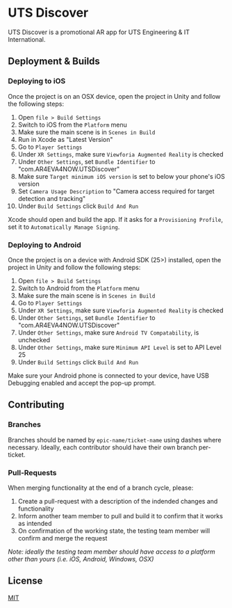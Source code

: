 # UTS Discover
UTS Discover is a promotional AR app for UTS Engineering & IT International. 

## Deployment & Builds

### Deploying to iOS

Once the project is on an OSX device, open the project in Unity and follow the following steps:

1) Open `file > Build Settings`
2) Switch to iOS from the `Platform` menu
3) Make sure the main scene is in `Scenes in Build`
4) Run in Xcode as "Latest Version"
5) Go to `Player Settings`
6) Under `XR Settings`, make sure `Viewforia Augmented Reality` is checked
7) Under `Other Settings`, set `Bundle Identifier` to "com.AR4EVA4NOW.UTSDiscover"
8) Make sure `Target minimum iOS version` is set to below your phone's iOS version
9) Set `Camera Usage Description` to "Camera access required for target detection and tracking"
10) Under `Build Settings` click `Build And Run`

Xcode should open and build the app. If it asks for a `Provisioning Profile`, set it to `Automatically Manage Signing`.

### Deploying to Android

Once the project is on a device with Android SDK (25>) installed, open the project in Unity and follow the following steps:

1) Open `file > Build Settings`
2) Switch to Android from the `Platform` menu
3) Make sure the main scene is in `Scenes in Build`
4) Go to `Player Settings`
5) Under `XR Settings`, make sure `Viewforia Augmented Reality` is checked
6) Under `Other Settings`, set `Bundle Identifier` to "com.AR4EVA4NOW.UTSDiscover"
7) Under `Other Settings`, make sure `Android TV Compatability`, is unchecked
8) Under `Other Settings`, make sure `Minimum API Level` is set to API Level 25
9) Under `Build Settings` click `Build And Run`

Make sure your Android phone is connected to your device, have USB Debugging enabled and accept the pop-up prompt. 

## Contributing
### Branches
Branches should be named by `epic-name/ticket-name` using dashes where necessary. Ideally, each contributor should have their own branch per-ticket.

### Pull-Requests
When merging functionality at the end of a branch cycle, please:
1) Create a pull-request with a description of the indended changes and functionality
2) Inform another team member to pull and build it to confirm that it works as intended
3) On confirmation of the working state, the testing team member will confirm and merge the request

_Note: ideally the testing team member should have access to a platform other than yours (i.e. iOS, Android, Windows, OSX)_

## License
[MIT](https://choosealicense.com/licenses/mit/)
